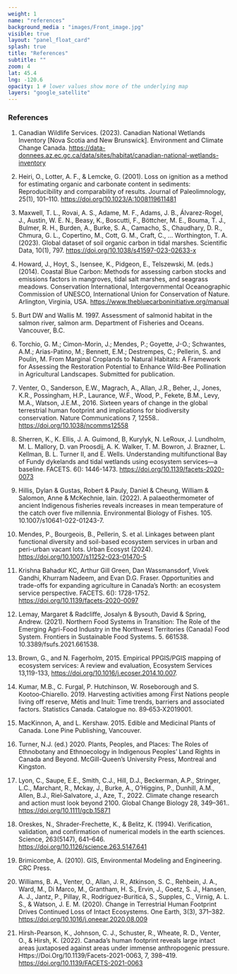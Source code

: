 ```yaml
---
weight: 1
name: "references"
background_media : "images/Front_image.jpg" 
visible: true
layout: "panel_float_card"
splash: true
title: "References"
subtitle: ""
zoom: 4
lat: 45.4
lng: -120.6
opacity: 1 # lower values show more of the underlying map
layers: "google_satellite"
---
```



### References

<!-- Brittney -->
1. Canadian Wildlife Services. (2023). Canadian National Wetlands Inventory [Nova Scotia and New Brunswick]. Environment and Climate Change Canada. https://data-donnees.az.ec.gc.ca/data/sites/habitat/canadian-national-wetlands-inventory 

2. Heiri, O., Lotter, A. F., & Lemcke, G. (2001). Loss on ignition as a method for estimating organic and carbonate content in sediments: Reproducibility and comparability of results. Journal of Paleolimnology, 25(1), 101–110. https://doi.org/10.1023/A:1008119611481

3. Maxwell, T. L., Rovai, A. S., Adame, M. F., Adams, J. B., Álvarez-Rogel, J., Austin, W. E. N., Beasy, K., Boscutti, F., Böttcher, M. E., Bouma, T. J., Bulmer, R. H., Burden, A., Burke, S. A., Camacho, S., Chaudhary, D. R., Chmura, G. L., Copertino, M., Cott, G. M., Craft, C., … Worthington, T. A. (2023). Global dataset of soil organic carbon in tidal marshes. Scientific Data, 10(1), 797. https://doi.org/10.1038/s41597-023-02633-x 

4. Howard, J., Hoyt, S., Isensee, K., Pidgeon, E., Telszewski, M. (eds.) (2014). Coastal Blue Carbon: Methods for assessing carbon stocks and emissions factors in mangroves, tidal salt marshes, and seagrass meadows. Conservation International, Intergovernmental Oceanographic Commission of UNESCO, International Union for Conservation of Nature. Arlington, Virginia, USA. https://www.thebluecarboninitiative.org/manual

5. Burt DW and Wallis M. 1997. Assessment of salmonid habitat in the salmon river, salmon arm. Department of Fisheries and Oceans. Vancouver, B.C. 

<!-- Gabriela-->
6. Torchio, G. M.; Cimon-Morin, J.; Mendes, P.; Goyette, J-O.; Schwantes, A.M.; Arias-Patino, M.; Bennett, E.M.; Destrempes, C.; Pellerin, S.  and Poulin, M. From Marginal Croplands to Natural Habitats: A Framework for Assessing the Restoration Potential to Enhance Wild-Bee Pollination in Agricultural Landscapes. Submitted for publication.

<!-- Peter M-->

7. Venter, O., Sanderson, E.W., Magrach, A., Allan, J.R., Beher, J., Jones, K.R., Possingham, H.P., Laurance, W.F., Wood, P., Fekete, B.M., Levy, M.A., Watson, J.E.M., 2016. Sixteen years of change in the global terrestrial human footprint and implications for biodiversity conservation. Nature Communications 7, 12558.. https://doi.org/10.1038/ncomms12558

8. Sherren, K., K. Ellis, J. A. Guimond, B, Kurylyk, N. LeRoux, J. Lundholm, M. L. Mallory, D. van Proosdij, A. K. Walker, T. M. Bowron, J. Brazner, L. Kellman, B. L. Turner II, and E. Wells. Understanding multifunctional Bay of Fundy dykelands and tidal wetlands using ecosystem services—a baseline. FACETS. 6(): 1446-1473. https://doi.org/10.1139/facets-2020-0073

9. Hillis, Dylan & Gustas, Robert & Pauly, Daniel & Cheung, William & Salomon, Anne & McKechnie, Iain. (2022). A palaeothermometer of ancient Indigenous fisheries reveals increases in mean temperature of the catch over five millennia. Environmental Biology of Fishes. 105. 10.1007/s10641-022-01243-7.

10. Mendes, P., Bourgeois, B., Pellerin, S. et al. Linkages between plant functional diversity and soil-based ecosystem services in urban and peri-urban vacant lots. Urban Ecosyst (2024). https://doi.org/10.1007/s11252-023-01470-5

11. Krishna Bahadur KC, Arthur Gill Green, Dan Wassmansdorf, Vivek Gandhi, Khurram Nadeem, and Evan D.G. Fraser. Opportunities and trade-offs for expanding agriculture in Canada’s North: an ecosystem service perspective. FACETS. 6(): 1728-1752. https://doi.org/10.1139/facets-2020-0097

12. Lemay, Margaret & Radcliffe, Josalyn & Bysouth, David & Spring, Andrew. (2021). Northern Food Systems in Transition: The Role of the Emerging Agri-Food Industry in the Northwest Territories (Canada) Food System. Frontiers in Sustainable Food Systems. 5. 661538. 10.3389/fsufs.2021.661538.

13. Brown, G., and N. Fagerholm, 2015. Empirical PPGIS/PGIS mapping of ecosystem services: A review and evaluation, Ecosystem Services 13,119-133, https://doi.org/10.1016/j.ecoser.2014.10.007.

14. Kumar, M.B., C. Furgal, P. Hutchinson, W. Roseborough and S. Kootoo‑Chiarello. 2019. Harvesting activities among First Nations people living off reserve, Métis and Inuit: Time trends, barriers and associated factors. Statistics Canada. Catalogue no. 89‑653‑X2019001.

15. MacKinnon, A, and L. Kershaw. 2015. Edible and Medicinal Plants of Canada. Lone Pine Publishing, Vancouver.

16. Turner, N.J. (ed.) 2020. Plants, Peoples, and Places: The Roles of Ethnobotany and Ethnoecology in Indigenous Peoples’ Land Rights in Canada and Beyond. McGill-Queen’s University Press, Montreal and Kingston.

17. Lyon, C., Saupe, E.E., Smith, C.J., Hill, D.J., Beckerman, A.P., Stringer, L.C., Marchant, R., Mckay, J., Burke, A., O’Higgins, P., Dunhill, A.M., Allen, B.J., Riel‐Salvatore, J., Aze, T., 2022. Climate change research and action must look beyond 2100. Global Change Biology 28, 349–361.. https://doi.org/10.1111/gcb.15871

<!-- Miguel-->

<!-- Tourigny, E.D., 2020. Maintaining Traditions: Food and Identity among Early Immigrants to Upper Canada. Historical Archaeology 54, 354–374.. https://doi.org/10.1007/s41636-020-00237-5 -->

18. Oreskes, N., Shrader-Frechette, K., & Belitz, K. (1994). Verification, validation, and confirmation of numerical models in the earth sciences. Science, 263(5147), 641–646. https://doi.org/10.1126/science.263.5147.641

19. Brimicombe, A. (2010). GIS, Environmental Modeling and Engineering. CRC Press.

20. Williams, B. A., Venter, O., Allan, J. R., Atkinson, S. C., Rehbein, J. A., Ward, M., Di Marco, M., Grantham, H. S., Ervin, J., Goetz, S. J., Hansen, A. J., Jantz, P., Pillay, R., Rodríguez-Buriticá, S., Supples, C., Virnig, A. L. S., & Watson, J. E. M. (2020). Change in Terrestrial Human Footprint Drives Continued Loss of Intact Ecosystems. One Earth, 3(3), 371–382. https://doi.org/10.1016/j.oneear.2020.08.009

21. Hirsh-Pearson, K., Johnson, C. J., Schuster, R., Wheate, R. D., Venter, O., & Hirsh, K. (2022). Canada’s human footprint reveals large intact areas juxtaposed against areas under immense anthropogenic pressure. Https://Doi.Org/10.1139/Facets-2021-0063, 7, 398–419. https://doi.org/10.1139/FACETS-2021-0063

<!-- Woolmer, G., Trombulak, S. C., Ray, J. C., Doran, P. J., Anderson, M. G., Baldwin, R. F., Morgan, A., &    Sanderson, E. W. (2008). Rescaling the Human Footprint: A tool for conservation planning at an ecoregional scale. Landscape and Urban Planning, 87(1), 42–53. https://doi.org/10.1016/j.landurbplan.2008.04.005 -->